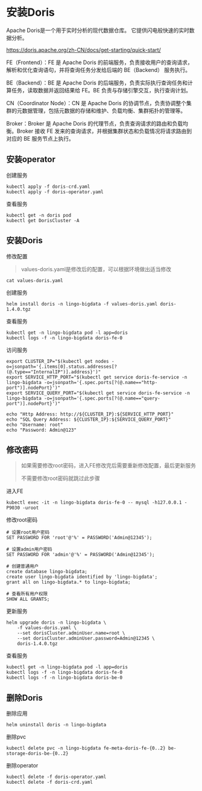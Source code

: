 # 安装Doris

Apache Doris是一个用于实时分析的现代数据仓库。
它提供闪电般快速的实时数据分析。

https://doris.apache.org/zh-CN/docs/get-starting/quick-start/

FE（Frontend）：FE 是 Apache Doris 的前端服务，负责接收用户的查询请求，解析和优化查询语句，并将查询任务分发给后端的 BE（Backend） 服务执行。

BE（Backend）：BE 是 Apache Doris 的后端服务，负责实际执行查询任务和计算任务，读取数据并返回结果给 FE。BE 负责与存储引擎交互，执行查询计划。

CN（Coordinator Node）：CN 是 Apache Doris 的协调节点，负责协调整个集群的元数据管理，包括元数据的存储和维护、负载均衡、集群拓扑的管理等。

Broker：Broker 是 Apache Doris 的代理节点，负责查询请求的路由和负载均衡。Broker 接收 FE 发来的查询请求，并根据集群状态和负载情况将请求路由到对应的 BE 服务节点上执行。



## 安装operator

创建服务

```
kubectl apply -f doris-crd.yaml
kubectl apply -f doris-operator.yaml
```

查看服务

```
kubectl get -n doris pod
kubectl get DorisCluster -A
```



## 安装Doris

修改配置

> values-doris.yaml是修改后的配置，可以根据环境做出适当修改

```
cat values-doris.yaml
```

创建服务

```
helm install doris -n lingo-bigdata -f values-doris.yaml doris-1.4.0.tgz
```

查看服务

```
kubectl get -n lingo-bigdata pod -l app=doris
kubectl logs -f -n lingo-bigdata doris-fe-0
```

访问服务

```
export CLUSTER_IP="$(kubectl get nodes -o=jsonpath='{.items[0].status.addresses[?(@.type=="InternalIP")].address}')"
export SERVICE_HTTP_PORT="$(kubectl get service doris-fe-service -n lingo-bigdata -o=jsonpath='{.spec.ports[?(@.name=="http-port")].nodePort}')"
export SERVICE_QUERY_PORT="$(kubectl get service doris-fe-service -n lingo-bigdata -o=jsonpath='{.spec.ports[?(@.name=="query-port")].nodePort}')"
```

```
echo "Http Address: http://${CLUSTER_IP}:${SERVICE_HTTP_PORT}"
echo "SQL Query Address: ${CLUSTER_IP}:${SERVICE_QUERY_PORT}"
echo "Username: root"
echo "Password: Admin@123"
```



## 修改密码

> 如果需要修改root密码，进入FE修改完后需要重新修改配置，最后更新服务
>
> 不需要修改root密码就跳过此步骤

进入FE

```
kubectl exec -it -n lingo-bigdata doris-fe-0 -- mysql -h127.0.0.1 -P9030 -uroot
```

修改root密码

```
# 设置root用户密码
SET PASSWORD FOR 'root'@'%' = PASSWORD('Admin@12345');

# 设置admin用户密码
SET PASSWORD FOR 'admin'@'%' = PASSWORD('Admin@12345');

# 创建普通用户
create database lingo-bigdata;
create user lingo-bigdata identified by 'lingo-bigdata';
grant all on lingo-bigdata.* to lingo-bigdata;

# 查看所有用户权限
SHOW ALL GRANTS;
```

更新服务

```
helm upgrade doris -n lingo-bigdata \
    -f values-doris.yaml \
    --set dorisCluster.adminUser.name=root \
    --set dorisCluster.adminUser.password=Admin@12345 \
    doris-1.4.0.tgz
```

查看服务

```
kubectl get -n lingo-bigdata pod -l app=doris
kubectl logs -f -n lingo-bigdata doris-fe-0
kubectl logs -f -n lingo-bigdata doris-be-0
```



## 删除Doris

删除应用

```
helm uninstall doris -n lingo-bigdata
```

删除pvc

```
kubectl delete pvc -n lingo-bigdata fe-meta-doris-fe-{0..2} be-storage-doris-be-{0..2}
```

删除operator

```
kubectl delete -f doris-operator.yaml
kubectl delete -f doris-crd.yaml
```

